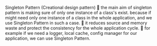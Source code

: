 Singleton Pattern (Creational design pattern)
🔸 the main aim of singleton pattern is making sure of only one instance of a class's exist. because if might need only one instance of a class in the whole application, and we use Singleton Pattern in such a case.
🔸 it reduces source and memory waste and protect the consistency for the whole application cycle.
🔸 for example if we need a logger, local cache, config manager for our application, we can use Singleton Pattern.
